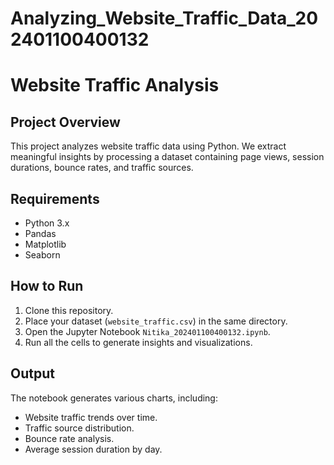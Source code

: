 # Analyzing_Website_Traffic_Data_202401100400132
# Website Traffic Analysis

## Project Overview
This project analyzes website traffic data using Python. We extract meaningful insights by processing a dataset 
containing page views, session durations, bounce rates, and traffic sources.

## Requirements
- Python 3.x
- Pandas
- Matplotlib
- Seaborn

## How to Run
1. Clone this repository.
2. Place your dataset (`website_traffic.csv`) in the same directory.
3. Open the Jupyter Notebook `Nitika_202401100400132.ipynb`.
4. Run all the cells to generate insights and visualizations.

## Output
The notebook generates various charts, including:
- Website traffic trends over time.
- Traffic source distribution.
- Bounce rate analysis.
- Average session duration by day.
